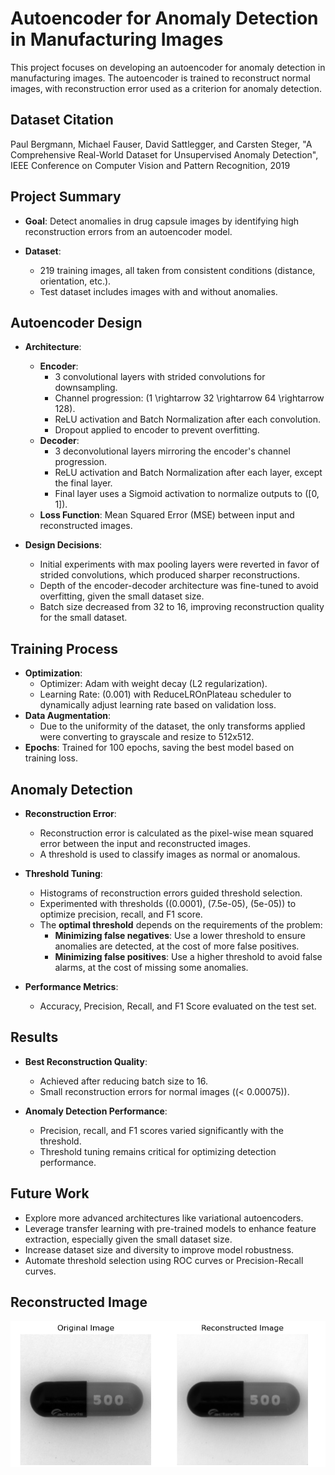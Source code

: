 # Autoencoder for Anomaly Detection in Manufacturing Images

This project focuses on developing an autoencoder for anomaly detection in manufacturing images. The autoencoder is trained to reconstruct normal images, with reconstruction error used as a criterion for anomaly detection.

## Dataset Citation
Paul Bergmann, Michael Fauser, David Sattlegger, and Carsten Steger,
"A Comprehensive Real-World Dataset for Unsupervised Anomaly Detection",
IEEE Conference on Computer Vision and Pattern Recognition, 2019


## Project Summary

- **Goal**: Detect anomalies in drug capsule images by identifying high reconstruction errors from an autoencoder model.

- **Dataset**:
  - 219 training images, all taken from consistent conditions (distance, orientation, etc.).
  - Test dataset includes images with and without anomalies.

## Autoencoder Design

- **Architecture**:
  - **Encoder**:
    - 3 convolutional layers with strided convolutions for downsampling.
    - Channel progression: \(1 \rightarrow 32 \rightarrow 64 \rightarrow 128).
    - ReLU activation and Batch Normalization after each convolution.
    - Dropout applied to encoder to prevent overfitting.
  - **Decoder**:
    - 3 deconvolutional layers mirroring the encoder's channel progression.
    - ReLU activation and Batch Normalization after each layer, except the final layer.
    - Final layer uses a Sigmoid activation to normalize outputs to \([0, 1]\).
  - **Loss Function**: Mean Squared Error (MSE) between input and reconstructed images.

- **Design Decisions**:
  - Initial experiments with max pooling layers were reverted in favor of strided convolutions, which produced sharper reconstructions.
  - Depth of the encoder-decoder architecture was fine-tuned to avoid overfitting, given the small dataset size.
  - Batch size decreased from 32 to 16, improving reconstruction quality for the small dataset.

## Training Process

- **Optimization**:
  - Optimizer: Adam with weight decay (L2 regularization).
  - Learning Rate: \(0.001\) with ReduceLROnPlateau scheduler to dynamically adjust learning rate based on validation loss.
- **Data Augmentation**:
  - Due to the uniformity of the dataset, the only transforms applied were converting to grayscale and resize to 512x512.
- **Epochs**: Trained for 100 epochs, saving the best model based on training loss.

## Anomaly Detection

- **Reconstruction Error**:
  - Reconstruction error is calculated as the pixel-wise mean squared error between the input and reconstructed images.
  - A threshold is used to classify images as normal or anomalous.

- **Threshold Tuning**:
  - Histograms of reconstruction errors guided threshold selection.
  - Experimented with thresholds (\(0.0001\), \(7.5e-05\), \(5e-05\)) to optimize precision, recall, and F1 score.
  - The **optimal threshold** depends on the requirements of the problem:
    - **Minimizing false negatives**: Use a lower threshold to ensure anomalies are detected, at the cost of more false positives.
    - **Minimizing false positives**: Use a higher threshold to avoid false alarms, at the cost of missing some anomalies.

- **Performance Metrics**:
  - Accuracy, Precision, Recall, and F1 Score evaluated on the test set.

## Results

- **Best Reconstruction Quality**:
  - Achieved after reducing batch size to 16.
  - Small reconstruction errors for normal images (\(< 0.00075\)).

- **Anomaly Detection Performance**:
  - Precision, recall, and F1 scores varied significantly with the threshold.
  - Threshold tuning remains critical for optimizing detection performance.

## Future Work

- Explore more advanced architectures like variational autoencoders.
- Leverage transfer learning with pre-trained models to enhance feature extraction, especially given the small dataset size.
- Increase dataset size and diversity to improve model robustness.
- Automate threshold selection using ROC curves or Precision-Recall curves.

## Reconstructed Image
![Reconstructed Image](AutoencoderReconstructedImage.png)

